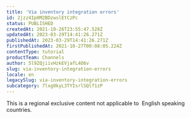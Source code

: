 ```yaml
---
title: 'Via inventory integration errors'
id: 2jzz4Ip0M2BDzwslEtCzPc
status: PUBLISHED
createdAt: 2021-10-26T23:55:47.528Z
updatedAt: 2023-03-29T14:41:26.271Z
publishedAt: 2023-03-29T14:41:26.271Z
firstPublishedAt: 2021-10-27T00:08:05.224Z
contentType: tutorial
productTeam: Channels
author: 5l9ZQjiivHzkEVjafL4O6v
slug: via-inventory-integration-errors
locale: en
legacySlug: via-inventory-integration-errors
subcategory: 7lxg0kyL3TYIsrlSQlf1zP
---
```


<div class="alert alert-warning" role="alert">This is a regional exclusive content not applicable to 
English speaking countries.</div>
